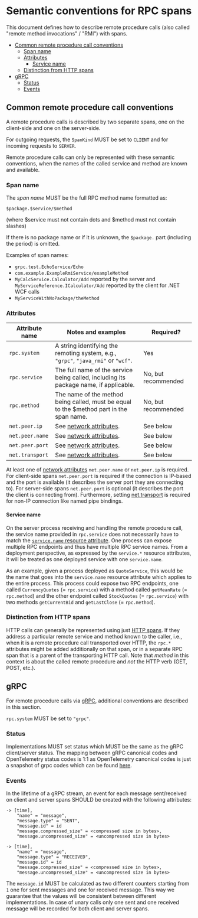 # Semantic conventions for RPC spans

This document defines how to describe remote procedure calls
(also called "remote method invocations" / "RMI") with spans.

<!-- Re-generate TOC with `markdown-toc --no-first-h1 -i` -->

<!-- toc -->

- [Common remote procedure call conventions](#common-remote-procedure-call-conventions)
  * [Span name](#span-name)
  * [Attributes](#attributes)
    + [Service name](#service-name)
  * [Distinction from HTTP spans](#distinction-from-http-spans)
- [gRPC](#grpc)
  * [Status](#status)
  * [Events](#events)

<!-- tocstop -->

## Common remote procedure call conventions

A remote procedure calls is described by two separate spans, one on the client-side and one on the server-side.

For outgoing requests, the `SpanKind` MUST be set to `CLIENT` and for incoming requests to `SERVER`.

Remote procedure calls can only be represented with these semantic conventions, when the names of the called service and method are known and available.

### Span name

The _span name_ MUST be the full RPC method name formatted as:

```
$package.$service/$method
```

(where $service must not contain dots and $method must not contain slashes)

If there is no package name or if it is unknown, the `$package.` part (including the period) is omitted.

Examples of span names:

- `grpc.test.EchoService/Echo`
- `com.example.ExampleRmiService/exampleMethod`
- `MyCalcService.Calculator/Add` reported by the server and  
  `MyServiceReference.ICalculator/Add` reported by the client for .NET WCF calls
- `MyServiceWithNoPackage/theMethod`

### Attributes

| Attribute name |                          Notes and examples                            | Required? |
| -------------- | ---------------------------------------------------------------------- | --------- |
| `rpc.system`   | A string identifying the remoting system, e.g., `"grpc"`, `"java_rmi"` or `"wcf"`.       | Yes |
| `rpc.service`  | The full name of the service being called, including its package name, if applicable.    | No, but recommended |
| `rpc.method`   | The name of the method being called, must be equal to the $method part in the span name. | No, but recommended |
| `net.peer.ip`   | See [network attributes][]. | See below |
| `net.peer.name` | See [network attributes][]. | See below |
| `net.peer.port` | See [network attributes][]. | See below |
| `net.transport` | See [network attributes][]. | See below |

At least one of [network attributes][] `net.peer.name` or `net.peer.ip` is required.
For client-side spans `net.peer.port` is required if the connection is IP-based and the port is available (it describes the server port they are connecting to).
For server-side spans `net.peer.port` is optional (it describes the port the client is connecting from).
Furthermore, setting [net.transport][] is required for non-IP connection like named pipe bindings.

#### Service name

On the server process receiving and handling the remote procedure call, the service name provided in `rpc.service` does not necessarily have to match the [`service.name` resource attribute][]. One process can expose multiple RPC endpoints and thus have multiple RPC service names. From a deployment perspective, as expressed by the `service.*` resource attributes, it will be treated as one deployed service with one `service.name`.

As an example, given a process deployed as `QuoteService`, this would be the name that goes into the `service.name` resource attribute which applies to the entire process.
This process could expose two RPC endpoints, one called `CurrencyQuotes` (= `rpc.service`) with a method called `getMeanRate` (= `rpc.method`) and the other endpoint called `StockQuotes`  (= `rpc.service`) with two methods `getCurrentBid` and `getLastClose` (= `rpc.method`).

[network attributes]: span-general.md#general-network-connection-attributes
[net.transport]: span-general.md#nettransport-attribute
[`service.name` resource attribute]: ../../resource/semantic_conventions/README.md#service

### Distinction from HTTP spans

HTTP calls can generally be represented using just [HTTP spans](./http.md).
If they address a particular remote service and method known to the caller, i.e., when it is a remote procedure call transported over HTTP, the `rpc.*` attributes might be added additionally on that span, or in a separate RPC span that is a parent of the transporting HTTP call.
Note that _method_ in this context is about the called remote procedure and _not_ the HTTP verb (GET, POST, etc.).

## gRPC

For remote procedure calls via [gRPC][], additional conventions are described in this section.

`rpc.system` MUST be set to `"grpc"`.

[gRPC]: https://grpc.io/

### Status

Implementations MUST set status which MUST be the same as the gRPC client/server
status. The mapping between gRPC canonical codes and OpenTelemetry status codes
is 1:1 as OpenTelemetry canonical codes is just a snapshot of grpc codes which
can be found [here](https://github.com/grpc/grpc-go/blob/master/codes/codes.go).

### Events

In the lifetime of a gRPC stream, an event for each message sent/received on
client and server spans SHOULD be created with the following attributes:

```
-> [time],
    "name" = "message",
    "message.type" = "SENT",
    "message.id" = id
    "message.compressed_size" = <compressed size in bytes>,
    "message.uncompressed_size" = <uncompressed size in bytes>
```

```
-> [time],
    "name" = "message",
    "message.type" = "RECEIVED",
    "message.id" = id
    "message.compressed_size" = <compressed size in bytes>,
    "message.uncompressed_size" = <uncompressed size in bytes>
```

The `message.id` MUST be calculated as two different counters starting from `1`
one for sent messages and one for received message. This way we guarantee that
the values will be consistent between different implementations. In case of
unary calls only one sent and one received message will be recorded for both
client and server spans.

